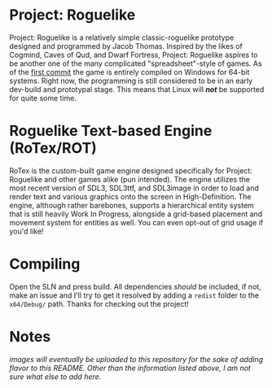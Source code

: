 # Project: Roguelike
Project: Roguelike is a relatively simple classic-roguelike prototype designed and programmed by Jacob Thomas. Inspired by the likes of Cogmind, Caves of Qud, and Dwarf Fortress, Project: Roguelike aspires to be another one of the many complicated "spreadsheet"-style of games.
As of the [first commit](https://github.com/jaythom2723/Project-Roguelike/commit/61038cfb1929a1a146e1560ab1487df37aec1088) the game is entirely compiled on Windows for 64-bit systems. Right now, the programming is still considered to be in an early dev-build and prototypal stage. This means that Linux will ***not*** be supported for quite some time.

# Roguelike Text-based Engine (RoTex/ROT)
RoTex is the custom-built game engine designed specifically for Project: Roguelike and other games alike (pun intended). The engine utilizes the most recent version of SDL3, SDL3ttf, and SDL3image in order to load and render text and various graphics onto the screen in High-Definition.
The engine, although rather barebones, supports a hierarchical entity system that is still heavily Work In Progress, alongside a grid-based placement and movement system for entities as well. You can even opt-out of grid usage if you'd like!

# Compiling
Open the SLN and press build. All dependencies *should* be included, if not, make an issue and I'll try to get it resolved by adding a `redist` folder to the `x64/Debug/` path. Thanks for checking out the project!

# Notes
*images will eventually be uploaded to this repository for the sake of adding flavor to this README. Other than the information listed above, I am not sure what else to add here.*

